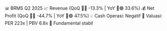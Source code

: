 📊 BRMS Q2 2025
📈 Revenue (QoQ 🔻🔴 -13.3% | YoY 🔼🟢 33.6%)
💰 Net Profit (QoQ 🔻🔴 -44.7% | YoY 🔼🟢 47.5%)
💡 Cash Operasi: Negatif
🧮 Valuasi: PER 223x | PBV 6.8x
🧱 Fundamental stabil
